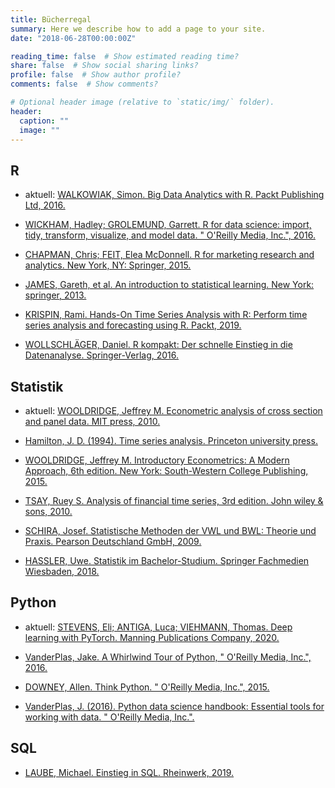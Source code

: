 ```yaml
---
title: Bücherregal
summary: Here we describe how to add a page to your site.
date: "2018-06-28T00:00:00Z"

reading_time: false  # Show estimated reading time?
share: false  # Show social sharing links?
profile: false  # Show author profile?
comments: false  # Show comments?

# Optional header image (relative to `static/img/` folder).
header:
  caption: ""
  image: ""
---
```


## R
- aktuell: [WALKOWIAK, Simon. Big Data Analytics with R. Packt Publishing Ltd, 2016.](https://www.amazon.de/Big-Data-Analytics-R-English/dp/1786466457/ref=sr_1_3?__mk_de_DE=%C3%85M%C3%85%C5%BD%C3%95%C3%91&crid=18WUS4R0HGJQ3&dchild=1&keywords=big+data+analytics+R&qid=1619628350&sprefix=big+data+%2Caps%2C167&sr=8-3)

- [WICKHAM, Hadley; GROLEMUND, Garrett. R for data science: import, tidy, transform, visualize, and model data. " O'Reilly Media, Inc.", 2016.](https://www.amazon.de/R-Data-Science-Hadley-Wickham/dp/1491910399/ref=sr_1_1?__mk_de_DE=%C3%85M%C3%85%C5%BD%C3%95%C3%91&crid=2X119DOXJ8QG5&dchild=1&keywords=r+for+data+science&qid=1597574245&sprefix=r+for+da%2Caps%2C232&sr=8-1)
    
        
- [CHAPMAN, Chris; FEIT, Elea McDonnell. R for marketing research and analytics. New York, NY: Springer, 2015.](https://www.amazon.de/Marketing-Research-Analytics-Use/dp/3030143155/ref=sr_1_2?__mk_de_DE=%C3%85M%C3%85%C5%BD%C3%95%C3%91&dchild=1&keywords=r+for+marketing&qid=1597574526&sr=8-2)

- [JAMES, Gareth, et al. An introduction to statistical learning. New York: springer, 2013.](https://www.amazon.de/Introduction-Statistical-Learning-Applications-Statistics-ebook/dp/B01IBM7790/ref=sr_1_1?__mk_de_DE=%C3%85M%C3%85%C5%BD%C3%95%C3%91&crid=1RC4WXOYMQAZJ&dchild=1&keywords=introduction+to+statistical+learning&qid=1597581110&sprefix=introduction+to+%2Caps%2C169&sr=8-1)

- [KRISPIN, Rami. Hands-On Time Series Analysis with R: Perform time series analysis and forecasting using R. Packt, 2019.](https://www.amazon.de/Hands-Time-Analysis-forecasting-visualization-ebook/dp/B07B41P2HZ)

- [WOLLSCHLÄGER, Daniel. R kompakt: Der schnelle Einstieg in die Datenanalyse. Springer-Verlag, 2016.](https://www.amazon.de/kompakt-schnelle-Einstieg-Datenanalyse-Springer-Lehrbuch/dp/366249101X/ref=sr_1_1?__mk_de_DE=%C3%85M%C3%85%C5%BD%C3%95%C3%91&dchild=1&keywords=R+kompakt&qid=1597581465&sr=8-1)

## Statistik
- aktuell: [WOOLDRIDGE, Jeffrey M. Econometric analysis of cross section and panel data. MIT press, 2010.](https://www.amazon.de/Econometric-Analysis-Cross-Section-Panel/dp/0262232588/ref=sr_1_2?__mk_de_DE=%C3%85M%C3%85%C5%BD%C3%95%C3%91&dchild=1&keywords=panel+data+wooldridge&qid=1619628612&sr=8-2)

- [Hamilton, J. D. (1994). Time series analysis. Princeton university press.](https://www.amazon.de/Time-Analysis-James-D-Hamilton/dp/0691042896/ref=sr_1_3?__mk_de_DE=%C3%85M%C3%85%C5%BD%C3%95%C3%91&crid=1I6B7D6FCWMHH&dchild=1&keywords=time+series+analysis&qid=1609338968&sprefix=time+series+a%2Caps%2C161&sr=8-3)

- [WOOLDRIDGE, Jeffrey M. Introductory Econometrics: A Modern Approach, 6th edition. New York: South-Western College Publishing, 2015.](https://www.amazon.de/Introductory-Econometrics-Modern-Approach-Economics/dp/130527010X/ref=sr_1_2?__mk_de_DE=%C3%85M%C3%85%C5%BD%C3%95%C3%91&crid=38LIV92M7C8O2&dchild=1&keywords=econometrics+wooldridge&qid=1600280724&sprefix=econometrics+woo%2Caps%2C166&sr=8-2)

- [TSAY, Ruey S. Analysis of financial time series, 3rd edition. John wiley & sons, 2010.](https://www.amazon.de/Analysis-Financial-Wiley-Probability-Statistics/dp/0470414359/ref=sr_1_1?__mk_de_DE=%C3%85M%C3%85%C5%BD%C3%95%C3%91&crid=3JI8RWCRVUVCD&dchild=1&keywords=analysis+of+financial+time+series&qid=1600281073&sprefix=analysis+of+finan%2Caps%2C164&sr=8-1)

- [SCHIRA, Josef. Statistische Methoden der VWL und BWL: Theorie und Praxis. Pearson Deutschland GmbH, 2009.](https://www.amazon.de/Statistische-Methoden-VWL-BWL-Economic/dp/3868941177/ref=sr_1_4?__mk_de_DE=%C3%85M%C3%85%C5%BD%C3%95%C3%91&crid=17VZYPDX9JZKD&dchild=1&keywords=statistische+methoden+der+vwl+und+bwl&qid=1600280451&sprefix=statistische+me%2Caps%2C169&sr=8-4)

- [HASSLER, Uwe. Statistik im Bachelor-Studium. Springer Fachmedien Wiesbaden, 2018.](https://www.amazon.de/Statistik-Bachelor-Studium-Wirtschaftswissenschaftler-Studienb%C3%BCcher-Wirtschaftsmathematik/dp/365820964X/ref=sr_1_1?__mk_de_DE=%C3%85M%C3%85%C5%BD%C3%95%C3%91&dchild=1&keywords=hassler+statistik&qid=1600280149&sr=8-1)

## Python
- aktuell: [STEVENS, Eli; ANTIGA, Luca; VIEHMANN, Thomas. Deep learning with PyTorch. Manning Publications Company, 2020.](https://www.amazon.de/Deep-Learning-Pytorch-Eli-Stevens/dp/1617295264/ref=sr_1_1?__mk_de_DE=%C3%85M%C3%85%C5%BD%C3%95%C3%91&dchild=1&keywords=deep+learning+pytorch&qid=1619628468&sr=8-1)

- [VanderPlas, Jake. A Whirlwind Tour of Python, " O'Reilly Media, Inc.", 2016.](https://jakevdp.github.io/WhirlwindTourOfPython/)

- [DOWNEY, Allen. Think Python. " O'Reilly Media, Inc.", 2015.](https://www.amazon.de/Think-Python-Like-Computer-Scientist/dp/1491939362/ref=sr_1_1?__mk_de_DE=%C3%85M%C3%85%C5%BD%C3%95%C3%91&dchild=1&keywords=think+python&qid=1597581669&sr=8-1)

- [VanderPlas, J. (2016). Python data science handbook: Essential tools for working with data. " O'Reilly Media, Inc.".](https://www.amazon.de/Python-Data-Science-Handbook-Essential/dp/1491912057/ref=sr_1_1?__mk_de_DE=%C3%85M%C3%85%C5%BD%C3%95%C3%91&dchild=1&keywords=data+science+with+python&qid=1609338931&sr=8-1)
## SQL

- [LAUBE, Michael. Einstieg in SQL. Rheinwerk, 2019.](https://www.amazon.de/Einstieg-SQL-Datenbanksysteme-PostgreSQL-Vorkenntnisse/dp/3836270706/ref=sr_1_1?__mk_de_DE=%C3%85M%C3%85%C5%BD%C3%95%C3%91&dchild=1&keywords=einstieg+in+sql&qid=1597582257&sr=8-1)



